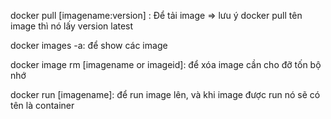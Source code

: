 docker pull [imagename:version] : Để tải image => lưu ý docker pull tên image thì nó lấy version latest

docker images -a: để show các image

docker image rm [imagename or imageid]: để xóa image cần cho đỡ tốn bộ nhớ

docker run  [imagename]: để run image lên, và khi image được run nó sẽ có tên là container
